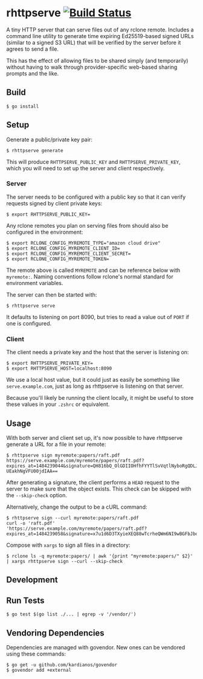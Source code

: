 # rhttpserve [![Build Status](https://travis-ci.org/brandur/rhttpserve.svg?branch=master)](https://travis-ci.org/brandur/rhttpserve)

A tiny HTTP server that can serve files out of any rclone
remote. Includes a command line utility to generate time
expiring Ed25519-based signed URLs (similar to a signed S3
URL) that will be verified by the server before it agrees
to send a file.

This has the effect of allowing files to be shared simply
(and temporarily) without having to walk through
provider-specific web-based sharing prompts and the like.

## Build

    $ go install

## Setup

Generate a public/private key pair:

    $ rhttpserve generate

This will produce `RHTTPSERVE_PUBLIC_KEY` and
`RHTTPSERVE_PRIVATE_KEY`, which you will need to set up the
server and client respectively.

### Server

The server needs to be configured with a public key so that
it can verify requests signed by client private keys:

    $ export RHTTPSERVE_PUBLIC_KEY=

Any rclone remotes you plan on serving files from should
also be configured in the environment:

    $ export RCLONE_CONFIG_MYREMOTE_TYPE="amazon cloud drive"
    $ export RCLONE_CONFIG_MYREMOTE_CLIENT_ID=
    $ export RCLONE_CONFIG_MYREMOTE_CLIENT_SECRET=
    $ export RCLONE_CONFIG_MYREMOTE_TOKEN=

The remote above is called `MYREMOTE` and can be reference
below with `myremote:`. Naming conventions follow rclone's
normal standard for environment variables.

The server can then be started with:

    $ rhttpserve serve

It defaults to listening on port 8090, but tries to read a
value out of `PORT` if one is configured.

### Client

The client needs a private key and the host that the server
is listening on:

    $ export RHTTPSERVE_PRIVATE_KEY=
    $ export RHTTPSERVE_HOST=localhost:8090

We use a local host value, but it could just as easily be
something like `serve.example.com`, just as long as
rhttpserve is listening on that server.

Because you'll likely be running the client locally, it
might be useful to store these values in your `.zshrc` or
equivalent.

## Usage

With both server and client set up, it's now possible to
have rhttpserve generate a URL for a file in your remote:

    $ rhttpserve sign myremote:papers/raft.pdf
    https://serve.example.com/myremote/papers/raft.pdf?expires_at=1484239044&signature=QH816bQ_OlGDIIOHfhFYYTlSvVqtlNyboRgQDLJLp1R6wEU4tivChyPXIOOKETH_kvWN-UEakhNgVFU00jdIAA==

After generating a signature, the client performs a `HEAD`
request to the server to make sure that the object exists.
This check can be skipped with the `--skip-check` option.

Alternatively, change the output to be a cURL command:

    $ rhttpserve sign --curl myremote:papers/raft.pdf
    curl -o 'raft.pdf' 'https://serve.example.com/myremote/papers/raft.pdf?expires_at=1484239058&signature=x7u1d6D3TXyieXEQ88wTcrheQWm6NI9wBGFbJbqjliq6YiRO38OSeB777xFUZ46tNlnnTCaYpoxNWRYNVIl1BA=='

Compose with `xargs` to sign all files in a directory:

    $ rclone ls -q myremote:papers/ | awk '{print "myremote:papers/" $2}' | xargs rhttpserve sign --curl --skip-check

## Development

## Run Tests

    $ go test $(go list ./... | egrep -v '/vendor/')

## Vendoring Dependencies

Dependencies are managed with govendor. New ones can be vendored using these
commands:

    $ go get -u github.com/kardianos/govendor
    $ govendor add +external
